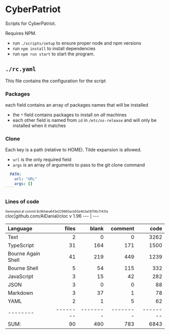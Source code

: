 <!-- This file is generated from README.tmpl.md -->
# CyberPatriot

Scripts for CyberPatriot.

Requires NPM.

- run `./scripts/setup` to ensure proper node and npm versions
- run `npm install` to install dependencies
- run `npm run start` to start the program.

## `./rc.yaml`

This file contains the configuration for the script

### Packages

each field contains an array of packages names that will be installed

- the `*` field contains packages to install on _all_ machines
- each other field is named from `id` in `/etc/os-release` and will only be installed when it matches

### Clone

Each key is a path (relative to HOME). Tilde expansion is allowed.

- `url` is the only required field
- `args` is an array of arguments to pass to the git clone command

`````yaml
  PATH:
    url: "URL"
    args: []
````
`````

### Lines of code
<sup><sub>Generated at commit 8c9bfaea643e229860acb93a4b3a08706c1142fa</sub></sup>
cloc|github.com/AlDanial/cloc v 1.96
--- | ---

Language|files|blank|comment|code
:-------|-------:|-------:|-------:|-------:
Text|2|0|0|3262
TypeScript|31|164|171|1500
Bourne Again Shell|41|219|449|1239
Bourne Shell|5|54|115|332
JavaScript|3|15|42|282
JSON|3|0|0|88
Markdown|3|37|1|78
YAML|2|1|5|62
--------|--------|--------|--------|--------
SUM:|90|490|783|6843
